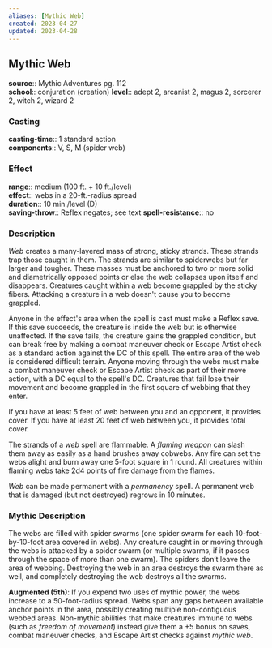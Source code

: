```yaml
---
aliases: [Mythic Web]
created: 2023-04-27
updated: 2023-04-28
---
```


## Mythic Web

**source**:: Mythic Adventures pg. 112  
**school**:: conjuration (creation)
**level**:: adept 2, arcanist 2, magus 2, sorcerer 2, witch 2, wizard 2

### Casting

**casting-time**:: 1 standard action  
**components**:: V, S, M (spider web)

### Effect

**range**:: medium (100 ft. + 10 ft./level)  
**effect**:: webs in a 20-ft.-radius spread  
**duration**:: 10 min./level (D)  
**saving-throw**:: Reflex negates; see text
**spell-resistance**:: no

### Description

*Web* creates a many-layered mass of strong, sticky strands. These strands trap those caught in them. The strands are similar to spiderwebs but far larger and tougher. These masses must be anchored to two or more solid and diametrically opposed points or else the web collapses upon itself and disappears. Creatures caught within a web become grappled by the sticky fibers. Attacking a creature in a web doesn't cause you to become grappled.  
  
Anyone in the effect's area when the spell is cast must make a Reflex save. If this save succeeds, the creature is inside the web but is otherwise unaffected. If the save fails, the creature gains the grappled condition, but can break free by making a combat maneuver check or Escape Artist check as a standard action against the DC of this spell. The entire area of the web is considered difficult terrain. Anyone moving through the webs must make a combat maneuver check or Escape Artist check as part of their move action, with a DC equal to the spell's DC. Creatures that fail lose their movement and become grappled in the first square of webbing that they enter.  
  
If you have at least 5 feet of web between you and an opponent, it provides cover. If you have at least 20 feet of web between you, it provides total cover.  
  
The strands of a *web* spell are flammable. A *flaming weapon* can slash them away as easily as a hand brushes away cobwebs. Any fire can set the webs alight and burn away one 5-foot square in 1 round. All creatures within flaming webs take 2d4 points of fire damage from the flames.  
  
*Web* can be made permanent with a *permanency* spell. A permanent web that is damaged (but not destroyed) regrows in 10 minutes.

### Mythic Description

The webs are filled with spider swarms (one spider swarm for each 10-foot-by-10-foot area covered in webs). Any creature caught in or moving through the webs is attacked by a spider swarm (or multiple swarms, if it passes through the space of more than one swarm). The spiders don’t leave the area of webbing. Destroying the web in an area destroys the swarm there as well, and completely destroying the web destroys all the swarms.  
  
**Augmented (5th)**: If you expend two uses of mythic power, the webs increase to a 50-foot-radius spread. Webs span any gaps between available anchor points in the area, possibly creating multiple non-contiguous webbed areas. Non-mythic abilities that make creatures immune to webs (such as *freedom of movement*) instead give them a +5 bonus on saves, combat maneuver checks, and Escape Artist checks against *mythic web*.
